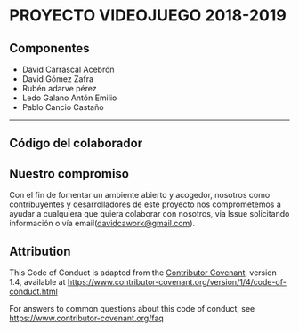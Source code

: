 # PROYECTO VIDEOJUEGO 2018-2019



## Componentes 
  - David Carrascal Acebrón 
  - David Gómez Zafra
  - Rubén adarve pérez
  - Ledo Galano Antón Emilio
  - Pablo Cancio Castaño
  
----
  
## Código del colaborador

## Nuestro compromiso

Con el fin de fomentar un ambiente abierto y acogedor, nosotros como contribuyentes
y desarrolladores de este proyecto nos comprometemos a ayudar a cualquiera que quiera colaborar
con nosotros, via Issue solicitando información o vía email(davidcawork@gmail.com).


## Attribution

This Code of Conduct is adapted from the [Contributor Covenant][homepage], version 1.4,
available at https://www.contributor-covenant.org/version/1/4/code-of-conduct.html

[homepage]: https://www.contributor-covenant.org

For answers to common questions about this code of conduct, see
https://www.contributor-covenant.org/faq
